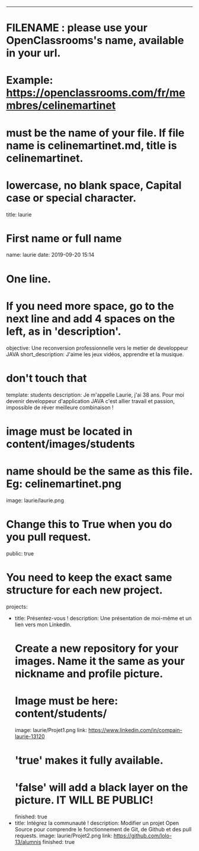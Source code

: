 ﻿---

# FILENAME : please use your OpenClassrooms's name, available in your url.
# Example: https://openclassrooms.com/fr/membres/celinemartinet
# must be the name of your file. If file name is celinemartinet.md, title is celinemartinet.
# lowercase, no blank space, Capital case or special character.
title: laurie

# First name or full name
name: laurie
date: 2019-09-20 15:14

# One line.
# If you need more space, go to the next line and add 4 spaces on the left, as in 'description'.
objective: Une reconversion professionnelle vers le metier de developpeur JAVA
short_description: J'aime les jeux vidéos, apprendre et la musique. 

# don't touch that
template: students
description:
    Je m'appelle Laurie, j'ai 38 ans. Pour moi devenir developpeur d'application JAVA c'est allier travail et passion, impossible de rêver meilleure combinaison !

# image must be located in content/images/students
# name should be the same as this file. Eg: celinemartinet.png
image: laurie/laurie.png

# Change this to True when you do you pull request.
public: true

# You need to keep the exact same structure for each new project.
projects:
  - title: Présentez-vous !
    description: Une présentation de moi-même et un lien vers mon LinkedIn.
    # Create a new repository for your images. Name it the same as your nickname and profile picture.
    # Image must be here: content/students/
    image: laurie/Projet1.png
    link: https://www.linkedin.com/in/compain-laurie-13120
    # 'true' makes it fully available.
    # 'false' will add a black layer on the picture. IT WILL BE PUBLIC!
    finished: true
  - title: Intégrez la communauté !
    description: Modifier un projet Open Source pour comprendre le fonctionnement de Git, de Github et des pull requests. 
    image: laurie/Projet2.png
    link: https://github.com/lolo-13/alumnis
    finished: true
